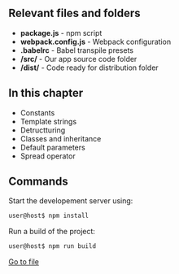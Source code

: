 ## Relevant files and folders ##
- **package.js** - npm script
- **webpack.config.js** - Webpack configuration 
- **.babelrc** - Babel transpile presets
- **/src/** - Our app source code folder
- **/dist/** - Code ready for distribution folder

## In this chapter ##
- Constants 
- Template strings
- Detructturing 
- Classes and inheritance
- Default parameters
- Spread operator

## Commands ##
Start the developement server using:
```bash
user@host$ npm install
```

Run a build of the project:
```bash
user@host$ npm run build
```


[Go to file](./src/app.js)